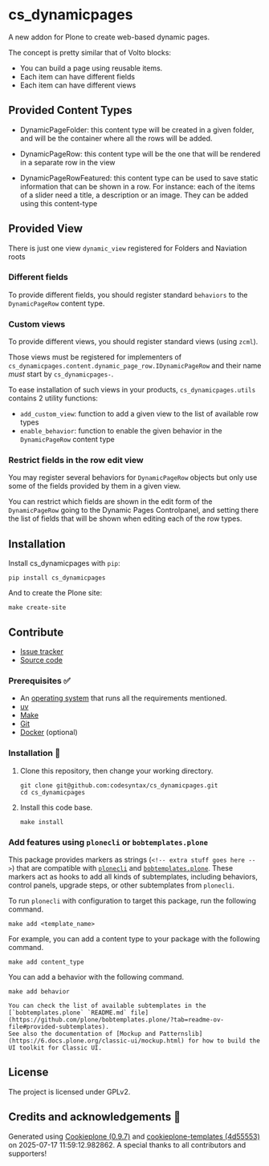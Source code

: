 # cs_dynamicpages

A new addon for Plone to create web-based dynamic pages.

The concept is pretty similar that of Volto blocks:

- You can build a page using reusable items.
- Each item can have different fields
- Each item can have different views

## Provided Content Types

- DynamicPageFolder: this content type will be created in a given folder, and will be the container
  where all the rows will be added.

- DynamicPageRow: this content type will be the one that will be rendered in a separate row in the view

- DynamicPageRowFeatured: this content type can be used to save static information that can be shown in a
  row. For instance: each of the items of a slider need a title, a description or an image. They can be added
  using this content-type

## Provided View

There is just one view `dynamic_view` registered for Folders and Naviation roots

### Different fields

To provide different fields, you should register standard `behaviors` to the `DynamicPageRow`
content type.

### Custom views

To provide different views, you should register standard views (using `zcml`).

Those views must be registered for implementers of `cs_dynamicpages.content.dynamic_page_row.IDynamicPageRow`
and their name _must_ start by `cs_dynamicpages-`.

To ease installation of such views in your products, `cs_dynamicpages.utils` contains 2 utility functions:

- `add_custom_view`: function to add a given view to the list of available row types
- `enable_behavior`: function to enable the given behavior in the `DynamicPageRow` content type

### Restrict fields in the row edit view

You may register several behaviors for `DynamicPageRow` objects but only use some of the fields
provided by them in a given view.

You can restrict which fields are shown in the edit form of the `DynamicPageRow` going to the
Dynamic Pages Controlpanel, and setting there the list of fields that will be shown when editing
each of the row types.

## Installation

Install cs_dynamicpages with `pip`:

```shell
pip install cs_dynamicpages
```

And to create the Plone site:

```shell
make create-site
```

## Contribute

- [Issue tracker](https://github.com/codesyntax/cs_dynamicpages/issues)
- [Source code](https://github.com/codesyntax/cs_dynamicpages/)

### Prerequisites ✅

- An [operating system](https://6.docs.plone.org/install/create-project-cookieplone.html#prerequisites-for-installation) that runs all the requirements mentioned.
- [uv](https://6.docs.plone.org/install/create-project-cookieplone.html#uv)
- [Make](https://6.docs.plone.org/install/create-project-cookieplone.html#make)
- [Git](https://6.docs.plone.org/install/create-project-cookieplone.html#git)
- [Docker](https://docs.docker.com/get-started/get-docker/) (optional)

### Installation 🔧

1.  Clone this repository, then change your working directory.

    ```shell
    git clone git@github.com:codesyntax/cs_dynamicpages.git
    cd cs_dynamicpages
    ```

2.  Install this code base.

    ```shell
    make install
    ```

### Add features using `plonecli` or `bobtemplates.plone`

This package provides markers as strings (`<!-- extra stuff goes here -->`) that are compatible with [`plonecli`](https://github.com/plone/plonecli) and [`bobtemplates.plone`](https://github.com/plone/bobtemplates.plone).
These markers act as hooks to add all kinds of subtemplates, including behaviors, control panels, upgrade steps, or other subtemplates from `plonecli`.

To run `plonecli` with configuration to target this package, run the following command.

```shell
make add <template_name>
```

For example, you can add a content type to your package with the following command.

```shell
make add content_type
```

You can add a behavior with the following command.

```shell
make add behavior
```

```{seealso}
You can check the list of available subtemplates in the [`bobtemplates.plone` `README.md` file](https://github.com/plone/bobtemplates.plone/?tab=readme-ov-file#provided-subtemplates).
See also the documentation of [Mockup and Patternslib](https://6.docs.plone.org/classic-ui/mockup.html) for how to build the UI toolkit for Classic UI.
```

## License

The project is licensed under GPLv2.

## Credits and acknowledgements 🙏

Generated using [Cookieplone (0.9.7)](https://github.com/plone/cookieplone) and [cookieplone-templates (4d55553)](https://github.com/plone/cookieplone-templates/commit/4d55553d61416df56b3360914b398d675b3f72a6) on 2025-07-17 11:59:12.982862. A special thanks to all contributors and supporters!
